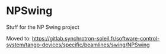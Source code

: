 # NPSwing
Stuff for the NP Swing project

Moved to: https://gitlab.synchrotron-soleil.fr/software-control-system/tango-devices/specific/beamlines/swing/NPSwing
